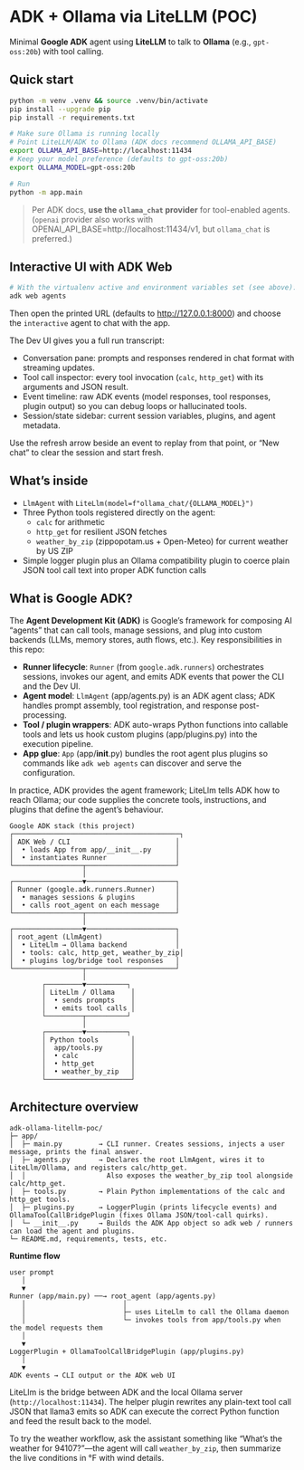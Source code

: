 # ADK + Ollama via LiteLLM (POC)

Minimal **Google ADK** agent using **LiteLLM** to talk to **Ollama** (e.g., `gpt-oss:20b`) with tool calling.

## Quick start
```bash
python -m venv .venv && source .venv/bin/activate
pip install --upgrade pip
pip install -r requirements.txt

# Make sure Ollama is running locally
# Point LiteLLM/ADK to Ollama (ADK docs recommend OLLAMA_API_BASE)
export OLLAMA_API_BASE=http://localhost:11434
# Keep your model preference (defaults to gpt-oss:20b)
export OLLAMA_MODEL=gpt-oss:20b

# Run
python -m app.main
```
> Per ADK docs, **use the `ollama_chat` provider** for tool-enabled agents. (`openai` provider also works with OPENAI_API_BASE=http://localhost:11434/v1, but `ollama_chat` is preferred.)

## Interactive UI with ADK Web
```bash
# With the virtualenv active and environment variables set (see above):
adk web agents
```
Then open the printed URL (defaults to http://127.0.0.1:8000) and choose the `interactive` agent to chat with the app.

The Dev UI gives you a full run transcript:
- Conversation pane: prompts and responses rendered in chat format with streaming updates.
- Tool call inspector: every tool invocation (`calc`, `http_get`) with its arguments and JSON result.
- Event timeline: raw ADK events (model responses, tool responses, plugin output) so you can debug loops or hallucinated tools.
- Session/state sidebar: current session variables, plugins, and agent metadata.

Use the refresh arrow beside an event to replay from that point, or “New chat” to clear the session and start fresh.

## What’s inside
- `LlmAgent` with `LiteLlm(model=f"ollama_chat/{OLLAMA_MODEL}")`
- Three Python tools registered directly on the agent:
  - `calc` for arithmetic
  - `http_get` for resilient JSON fetches
  - `weather_by_zip` (zippopotam.us + Open-Meteo) for current weather by US ZIP
- Simple logger plugin plus an Ollama compatibility plugin to coerce plain JSON
  tool call text into proper ADK function calls

## What is Google ADK?
The **Agent Development Kit (ADK)** is Google’s framework for composing AI “agents” that can call tools, manage sessions, and plug into custom backends (LLMs, memory stores, auth flows, etc.). Key responsibilities in this repo:
- **Runner lifecycle**: `Runner` (from `google.adk.runners`) orchestrates sessions, invokes our agent, and emits ADK events that power the CLI and the Dev UI.
- **Agent model**: `LlmAgent` (app/agents.py) is an ADK agent class; ADK handles prompt assembly, tool registration, and response post-processing.
- **Tool / plugin wrappers**: ADK auto-wraps Python functions into callable tools and lets us hook custom plugins (app/plugins.py) into the execution pipeline.
- **App glue**: `App` (app/__init__.py) bundles the root agent plus plugins so commands like `adk web agents` can discover and serve the configuration.

In practice, ADK provides the agent framework; LiteLlm tells ADK how to reach Ollama; our code supplies the concrete tools, instructions, and plugins that define the agent’s behaviour.

```
Google ADK stack (this project)
┌─────────────────────────────────────────┐
│ ADK Web / CLI                          │
│  • loads App from app/__init__.py      │
│  • instantiates Runner                 │
└─────────────────┬──────────────────────┘
                  │
┌─────────────────▼──────────────────────┐
│ Runner (google.adk.runners.Runner)     │
│  • manages sessions & plugins          │
│  • calls root_agent on each message    │
└─────────────────┬──────────────────────┘
                  │
┌─────────────────▼──────────────────────┐
│ root_agent (LlmAgent)                  │
│  • LiteLlm → Ollama backend            │
│  • tools: calc, http_get, weather_by_zip│
│  • plugins log/bridge tool responses   │
└─────────────────┬──────────────────────┘
                  │
        ┌─────────▼──────────┐
        │ LiteLlm / Ollama    │
        │  • sends prompts    │
        │  • emits tool calls │
        └─────────┬──────────┘
                  │
        ┌─────────▼──────────┐
        │ Python tools        │
        │  app/tools.py       │
        │  • calc             │
        │  • http_get         │
        │  • weather_by_zip   │
        └─────────────────────┘
```

## Architecture overview
```
adk-ollama-litellm-poc/
├─ app/
│  ├─ main.py         → CLI runner. Creates sessions, injects a user message, prints the final answer.
│  ├─ agents.py       → Declares the root LlmAgent, wires it to LiteLlm/Ollama, and registers calc/http_get.
│  │                    Also exposes the weather_by_zip tool alongside calc/http_get.
│  ├─ tools.py        → Plain Python implementations of the calc and http_get tools.
│  ├─ plugins.py      → LoggerPlugin (prints lifecycle events) and OllamaToolCallBridgePlugin (fixes Ollama JSON/tool-call quirks).
│  └─ __init__.py     → Builds the ADK App object so adk web / runners can load the agent and plugins.
└─ README.md, requirements, tests, etc.
```

**Runtime flow**
```
user prompt
   │
   ▼
Runner (app/main.py) ──→ root_agent (app/agents.py)
   │                        │
   │                        ├─ uses LiteLlm to call the Ollama daemon
   │                        └─ invokes tools from app/tools.py when the model requests them
   │
   ▼
LoggerPlugin + OllamaToolCallBridgePlugin (app/plugins.py)
   │
   ▼
ADK events → CLI output or the ADK web UI
```

LiteLlm is the bridge between ADK and the local Ollama server (`http://localhost:11434`). The helper plugin rewrites any plain-text tool call JSON that llama3 emits so ADK can execute the correct Python function and feed the result back to the model.

To try the weather workflow, ask the assistant something like “What’s the weather for 94107?”—the agent will call `weather_by_zip`, then summarize the live conditions in °F with wind details.
